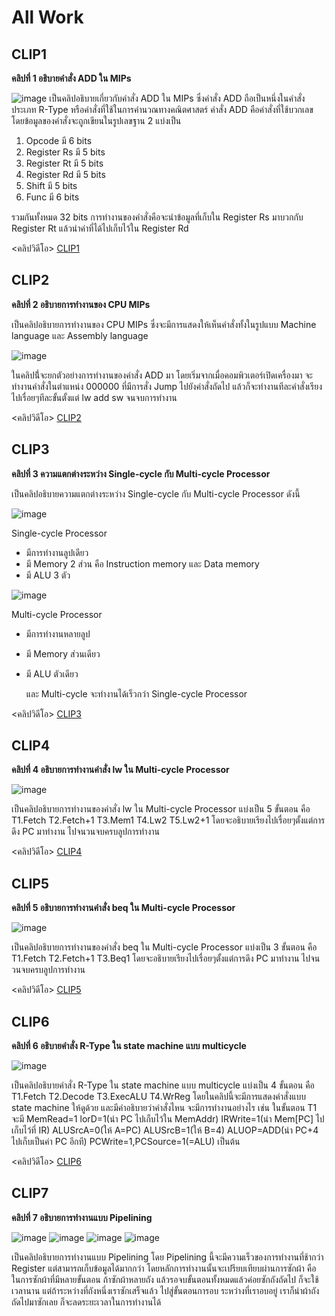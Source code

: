 # All Work
## CLIP1
**คลิปที่ 1 อธิบายคำสั่ง ADD ใน MIPs**


![image](CLIP1.jpg)
  เป็นคลิปอธิบายเกี่ยวกับคำสั่ง ADD ใน MIPs ซึ่งคำสั่ง ADD ถือเป็นหนึ่งในคำสั่งประเภท R-Type หรือคำสั่งที่ใช้ในการคำนวณทางคณิตศาสตร์
คำสั่ง ADD คือคำสั่งที่ใช้บวกเลข โดยข้อมูลของคำสั่งจะถูกเขียนในรูปเลขฐาน 2 แบ่งเป็น


1. Opcode มี 6 bits
2. Register Rs มี 5 bits
3. Register Rt มี 5 bits
4. Register Rd มี 5 bits
5. Shift มี 5 bits
6. Func มี 6 bits


  รวมกันทั้งหมด 32 bits การทำงานของคำสั่งคือจะนำข้อมูลที่เก็บใน Register Rs มาบวกกับ Register Rt แล้วนำค่าที่ได้ไปเก็บไว้ใน Register Rd
  
  
<คลิปวิดีโอ> [CLIP1](https://youtu.be/5Rgjj3vCG_s)



## CLIP2
**คลิปที่ 2 อธิบายการทำงานของ CPU MIPs**


  เป็นคลิปอธิบายการทำงานของ CPU MIPs ซึ่งจะมีการแสดงให้เห็นคำสั่งทั้งในรูปแบบ Machine language และ Assembly language
 
 
![image](CLIP2-1.jpg)
 
 
  ในคลิปนี่้จะยกตัวอย่างการทำงานของคำสั่ง ADD มา โดยเริ่มจากเมื่อคอมพิวเตอร์เปิดเครื่องมา จะทำงานคำสั่งในตำแหน่ง 000000 ที่มีการสั่ง Jump ไปยังคำสั่งถัดไป
แล้วก็จะทำงานทีละคำสั่งเรียงไปเรื่อยๆทีละขั้นตั้งแต่ lw add sw จนจบการทำงาน
 

<คลิปวิดีโอ> [CLIP2](https://youtu.be/uHqFkaDj0BA)


## CLIP3
**คลิปที่ 3 ความแตกต่างระหว่าง Single-cycle กับ Multi-cycle Processor**

 
  เป็นคลิปอธิบายความแตกต่างระหว่าง Single-cycle กับ Multi-cycle Processor ดังนี้


![image](CLIP3-1.jpg)


  Single-cycle Processor
* มีการทำงานลูปเดียว
* มี Memory 2 ส่วน คือ Instruction memory และ Data memory
* มี ALU 3 ตัว


![image](CLIP3-2.jpg)


  Multi-cycle Processor
* มีการทำงานหลายลูป
* มี Memory ส่วนเดียว
* มี ALU ตัวเดียว


  และ Multi-cycle จะทำงานได้เร็วกว่า Single-cycle Processor


<คลิปวิดีโอ> [CLIP3](https://youtu.be/EC8kAC64zO4)


## CLIP4
**คลิปที่ 4 อธิบายการทำงานคำสั่ง lw ใน Multi-cycle Processor**


![image](CLIP4-1.jpg)


  เป็นคลิปอธิบายการทำงานของคำสั่ง lw ใน Multi-cycle Processor แบ่งเป็น 5 ขั้นตอน คือ T1.Fetch T2.Fetch+1 T3.Mem1 T4.Lw2 T5.Lw2+1
โดยจะอธิบายเรียงไปเรื่อยๆตั้งแต่การดึง PC มาทำงาน ไปจนวนจบครบลูปการทำงาน


<คลิปวิดีโอ> [CLIP4](https://youtu.be/JZhdv7kZJxI)


## CLIP5
**คลิปที่ 5 อธิบายการทำงานคำสั่ง beq ใน Multi-cycle Processor**


![image](CLIP5-1.jpg)


  เป็นคลิปอธิบายการทำงานของคำสั่ง beq ใน Multi-cycle Processor แบ่งเป็น 3 ขั้นตอน คือ T1.Fetch T2.Fetch+1 T3.Beq1
โดยจะอธิบายเรียงไปเรื่อยๆตั้งแต่การดึง PC มาทำงาน ไปจนวนจบครบลูปการทำงาน


<คลิปวิดีโอ> [CLIP5](https://youtu.be/RLFbzrB3c8o)


## CLIP6
**คลิปที่ 6 อธิบายคำสั่ง R-Type ใน state machine แบบ multicycle**


![image](CLIP6-1.jpg)


  เป็นคลิปอธิบายคำสั่ง R-Type ใน state machine แบบ multicycle แบ่งเป็น 4 ขั้นตอน คือ T1.Fetch T2.Decode T3.ExecALU T4.WrReg
โดยในคลิปนี้จะมีการแสดงคำสั่งแบบ state machine ให้ดูด้วย และมีคำอธิบายว่าคำสั่งไหน จะมีการทำงานอย่างไร เช่น
ในขั้นตอน T1 จะมี MemRead=1 lorD=1(นำ PC ไปเก็บไว้ใน MemAddr) IRWrite=1(นำ Mem[PC] ไปเก็บไว้ที่ IR) ALUSrcA=0(ให้ A=PC) ALUSrcB=1(ให้ B=4)
ALUOP=ADD(นำ PC+4 ไปเก็บเป็นค่า PC อีกที) PCWrite=1,PCSource=1(=ALU) เป็นต้น


<คลิปวิดีโอ> [CLIP6](https://youtu.be/D7IzASGrkzw)


## CLIP7
**คลิปที่ 7 อธิบายการทำงานแบบ Pipelining**


![image](CLIP7-1.jpg)
![image](CLIP7-2.jpg)
![image](CLIP7-3.jpg)
![image](CLIP7-4.jpg)


  เป็นคลิปอธิบายการทำงานแบบ Pipelining โดย Pipelining นี้จะมีความเร็วของการทำงานที่ช้ากว่า Register แต่สามารถเก็บข้อมูลได้มากกว่า
โดยหลักการทำงานนั้นจะเปรียบเทียบผ่านการซักผ้า คือ ในการซักผ้าที่มีหลายขั้นตอน ถ้าซักผ้าหลายถัง แล้วรอจบขั้นตอนทั้งหมดแล้วค่อยซักถังถัดไป ก็จะใช้เวลานาน
แต่ถ้าระหว่างที่ถังหนึ่งเราซักเสร็จแล้ว ไปสู่ขั้นตอนการอบ ระหว่างที่เราอบอยู่ เราก็นำผ้าถังถัดไปมาซักเลย ก็จะลดระยะเวลาในการทำงานได้

